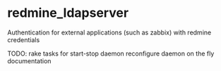 redmine_ldapserver
==================

Authentication for external applications (such as zabbix) with redmine credentials

TODO:
 rake tasks for start-stop daemon
 reconfigure daemon on the fly
 documentation
